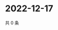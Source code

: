 # 2022-12-17

共 0 条

<!-- BEGIN WEIBO -->
<!-- 最后更新时间 Sat Dec 17 2022 16:16:32 GMT+0800 (China Standard Time) -->

<!-- END WEIBO -->

